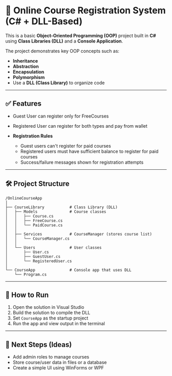 # 📘 Online Course Registration System (C# + DLL-Based)

This is a basic **Object-Oriented Programming (OOP)** project built in **C#** using **Class Libraries (DLL)** and a **Console Application**.

The project demonstrates key OOP concepts such as:

- **Inheritance**
- **Abstraction**
- **Encapsulation**
- **Polymorphism**
- Use a **DLL (Class Library)** to organize code


---

## ✅ Features


  - Guest User can register only for FreeCourses
  - Registered User can register for both types and pay from wallet

- **Registration Rules**
  - Guest users can't register for paid courses
  - Registered users must have sufficient balance to register for paid courses
  - Success/failure messages shown for registration attempts

---

## 🛠 Project Structure

```
/OnlineCourseApp
│
├── CourseLibrary           # Class Library (DLL)
│   ├── Models              # Course classes
│   │   ├── Course.cs
│   │   ├── FreeCourse.cs
│   │   └── PaidCourse.cs
│   │
│   ├── Services            # CourseManager (stores course list)
│   │   └── CourseManager.cs
│   │
│   └── Users               # User classes
│       ├── User.cs
│       ├── GuestUser.cs
│       └── RegisteredUser.cs
│
└── CourseApp               # Console app that uses DLL
    └── Program.cs
```

---

## 🚀 How to Run

1. Open the solution in Visual Studio
2. Build the solution to compile the DLL
3. Set `CourseApp` as the startup project
4. Run the app and view output in the terminal

---

## 🔄 Next Steps (Ideas)

- Add admin roles to manage courses
- Store course/user data in files or a database
- Create a simple UI using WinForms or WPF
